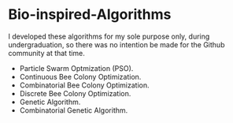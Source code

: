 # Bio-inspired-Algorithms

I developed these algorithms for my sole purpose only, during undergraduation, so there was no intention be made for the Github community at that time.

- Particle Swarm Optmization (PSO).
- Continuous Bee Colony Optimization.
- Combinatorial Bee Colony Optimization.
- Discrete Bee Colony Optimization.
- Genetic Algorithm.
- Combinatorial Genetic Algorithm.
